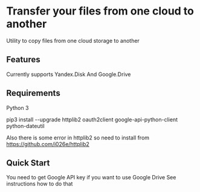 Transfer your files from one cloud to another
=============================================

Utility to copy files from one cloud storage to another

Features
--------

Currently supports Yandex.Disk And Google.Drive

Requirements
------------

Python 3


pip3 install --upgrade
httplib2
oauth2client
google-api-python-client
python-dateutil

Also there is some error in httplib2
so need to install from https://github.com/i026e/httplib2



Quick Start
-----------


You need to get Google API key if you want to use Google Drive
See instructions how to do that



